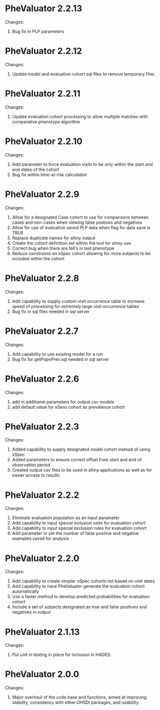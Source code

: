
PheValuator 2.2.13
=================

Changes:
1. Bug fix in PLP parameters

PheValuator 2.2.12
=================

Changes:
1. Update model and evaluation cohort sql files to remove temporary files

PheValuator 2.2.11
=================

Changes:
1. Update evaluation cohort processing to allow multiple matches with comparative phenotype algorithm

PheValuator 2.2.10
=================

Changes:
1. Add parameter to force evaluation visits to be only within the start and end dates of the cohort
2. Bug fix within time-at-risk calculation

PheValuator 2.2.9
=================

Changes:
1. Allow for a designated Case cohort to use for comparisons between cases and non-cases when viewing false postives and negatives
2. Allow for use of evaluation saved PLP data when flag for data save is TRUE
3. Replace duplicate names for shiny output
4. Create the cohort definition set within the tool for shiny use
5. Correct bug when there are NA's in test phenotype
6. Reduce constraints on xSpec cohort allowing for more subjects to be included within the cohort

PheValuator 2.2.8
=================

Changes:
1. Add capability to supply custom visit occurrence table to increase speed of processing for extremely large visit occurrence tables
2. Bug fix in sql files needed in sql server

PheValuator 2.2.7
=================

Changes:
1. Add capability to use exisitng model for a run
2. Bug fix for getPopnPrev.sql needed in sql server

PheValuator 2.2.6
=================

Changes:
1. add in additional parameters for output csv models
2. add default value for xSens cohort as prevalence cohort

PheValuator 2.2.3
=================

Changes:

1. Added capability to supply designated model cohort instead of using xSpec
2. Added parameters to ensure correct offset from start and end of observation period
3. Created output csv files to be used in shiny applications as well as for easier access to results

PheValuator 2.2.2
=================

Changes:

1. Eliminate evaluation population as an input parameter
2. Add capability to input special inclusion rules for evaluation cohort
3. Add capability to input special exclusion rules for evaluation cohort
4. Add parameter to set the number of false positive and negative examples saved for analysis



PheValuator 2.2.0
=================

Changes:

1. Add capability to create simpler xSpec cohorts not based on visit dates
2. Add capability to have PheValuator generate the evaluation cohort automatically
3. Use a faster method to develop predicted probabilities for evaluation cohort
4. Include a set of subjects designated as true and false positives and negatives in output

PheValuator 2.1.13
=================

Changes:

1. Put unit in testing in place for inclusion in HADES.

PheValuator 2.0.0
=================

Changes:

1. Major overhaul of the code base and functions, aimed at improving stability, consistency with other OHSDI packages, and usability.
